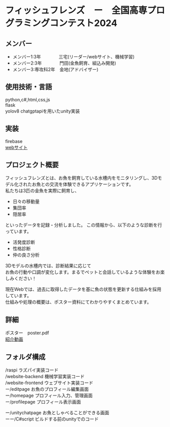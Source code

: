 # フィッシュフレンズ　ー　全国高専プログラミングコンテスト2024

## メンバー
- メンバー1:3年　　　　三宅(リーダー/webサイト、機械学習)
- メンバー2:3年　　　　門田(金魚飼育、組込み開発)
- メンバー3:専攻科2年　金地(アドバイザー)

## 使用技術・言語
python,c#,html,css,js  
flask  
yolov8
chatgptapiを用いたunity実装

## 実装
firebase  
[webサイト](https://fish-friends-aebae.web.app/)


## プロジェクト概要
フィッシュフレンズとは、お魚を飼育している水槽内をモニタリングし、3Dモデル化されたお魚との交流を体験できるアプリケーションです。  
私たちは3匹の金魚を実際に飼育し、

- 日々の移動量
- 集団率
- 隠居率  

といったデータを記録・分析しました。
この情報から、以下のような診断を行っています。

- 活発度診断
- 性格診断
- 仲の良さ分析  

3Dモデルの水槽内では、診断結果に応じて  
お魚の行動や口調が変化します。まるでペットと会話しているような体験をお楽しみください！  

現在Webでは、過去に取得したデータを基に魚の状態を更新する仕組みを採用しています。  
仕組みや処理の概要は、ポスター資料にてわかりやすくまとめています。

## 詳細
ポスター　poster.pdf  
[紹介動画](https://youtu.be/_Q69BJcth1M?si=tdEP63QLH9Z6uU9b)
## フォルダ構成
/raspi ラズパイ実装コード  
/website-backend 機械学習実装コード  
/website-frontend ウェブサイト実装コード   
ー/editpage お魚のプロフィール編集画面  
ー/homepage プロフィール入力、管理画面  
ー/profilepage プロフィール表示画面   
  
ー/unitychatpage お魚としゃべることができる画面  
ーー/C#script ビルドする前のunityでのコード

